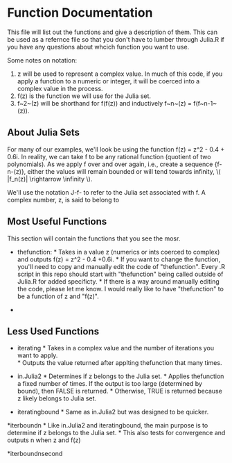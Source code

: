 # Function Documentation

This file will list out the functions and give a description of them.  This can be used as a refernce file so that you don't have to lumber through Julia.R if you have any questions about whcich function you want to use.

Some notes on notation:

1. z will be used to represent a complex value. In much of this code, if you apply a function to a numeric or integer, it will be coerced into a complex value in the process.
2. f(z) is the function we will use for the Julia set.
3. f~2~(z) will be shorthand for f(f(z)) and inductively f~n~(z) = f(f~n-1~(z)).

## About Julia Sets

For many of our examples, we'll look be using the function f(z) = z^2 - 0.4 + 0.6i.  In reality, we can take f to be any rational function (quotient of two polynomials).  As we apply f over and over again, i.e., create a sequence {f-n-(z)}, either the values will remain bounded or will tend towards infinity, \\( |f_n(z)| \rightarrow \infinity \\).


We'll use the notation J-f- to refer to the Julia set associated with f.
A complex number, z, is said to belong to 

## Most Useful Functions

This section will contain the functions that you see the mosr.


* thefunction:
        * Takes in a value z (numerics or ints coerced to complex) and outputs f(z) = z^2 - 0.4 +0.6i.
        * If you want to change the function, you'll need to copy and manually edit the code of "thefunction".  Every .R script in this repo should start with "thefunction" being called outside of Julia.R for added specificty.
        * If there is a way around manually editing the code, please let me know.  I would really like to have "thefunction" to be a function of z and "f(z)".
        
*



## Less Used Functions

* iterating
        * Takes in a complex value and the number of iterations you want to apply.  
        * Outputs the value returned after applting thefunction that many times.
        
* in.Julia2
        * Determines if z belongs to the Julia set.
        * Applies thefunction a fixed number of times.  If the output is too large (determined by bound), then FALSE is returned.
        * Otherwise, TRUE is returned because z likely belongs to Julia set.

* iteratingbound
        * Same as in.Julia2 but was designed to be quicker.
        
*iterboundn
        * Like in.Julia2 and iteratingbound, the main purpose is to determine if z belongs to the Julia set.
        * This also tests for convergence and outputs n when z and f(z)

*iterboundnsecond